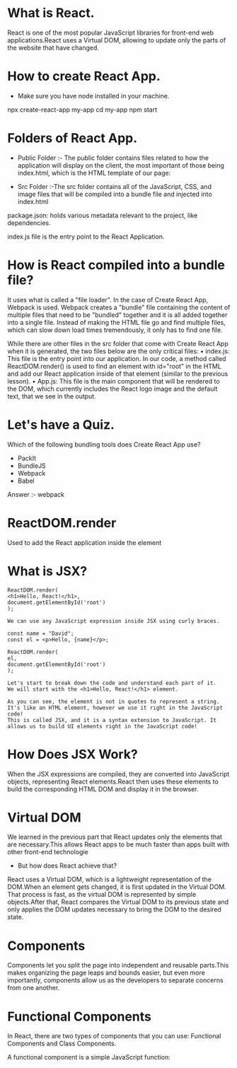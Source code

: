 # What is React.

React is one of the most popular JavaScript libraries for front-end web applications.React uses a Virtual DOM, allowing to update only the parts of the website that have changed.


# How to create React App.
- Make sure you have node installed in your machine.

npx create-react-app my-app
cd my-app
npm start 

# Folders of React App.

- Public Folder :- The public folder contains files related to how the application will display on the client, the most important of those being index.html, which is the HTML template of our page:

- Src Folder :-The src folder contains all of the JavaScript, CSS, and image files that will be compiled into a bundle file and injected into index.html

package.json: holds various metadata relevant to the project, like dependencies.

index.js file is the entry point to the React Application.

# How is React compiled into a bundle file? 

It uses what is called a "file loader". In the case of Create React App, Webpack is used.
Webpack creates a "bundle" file containing the content of multiple files that need to be "bundled" together and it is all added together into a single file. Instead of making the HTML file go and find multiple files, which can slow down load times tremendously, it only has to find one file.


While there are other files in the src folder that come with Create React App when it is generated, the two files below are the only critical files:
• index.js: This file is the entry point into our application. In our code, a method called ReactDOM.render() is used to find an element with id="root" in the HTML and add our React application inside of that element (similar to the previous lesson).
• App.js: This file is the main component that will be rendered to the DOM, which currently includes the React logo image and the default text, that we see in the output.


# Let's have a Quiz.

Which of the following bundling tools does Create React App use?

- PackIt
- BundleJS
- Webpack
- Babel

Answer :- webpack

# ReactDOM.render 

Used to add the React application inside the element


# What is JSX? 

    ReactDOM.render(
    <h1>Hello, React!</h1>,
    document.getElementById('root')
    );

    We can use any JavaScript expression inside JSX using curly braces.

    const name = "David";
    const el = <p>Hello, {name}</p>;

    ReactDOM.render(
    el,
    document.getElementById('root')
    ); 

    Let's start to break down the code and understand each part of it.
    We will start with the <h1>Hello, React!</h1> element.

    As you can see, the element is not in quotes to represent a string. It's like an HTML element, however we use it right in the JavaScript code!
    This is called JSX, and it is a syntax extension to JavaScript. It allows us to build UI elements right in the JavaScript code!


#  How Does JSX Work? 

When the JSX expressions are compiled, they are converted into JavaScript objects, representing React elements.React then uses these elements to build the corresponding HTML DOM and display it in the browser.

# Virtual DOM 

We learned in the previous part that React updates only the elements that are necessary.This allows React apps to be much faster than apps built with other front-end technologie

- But how does React achieve that?

React uses a Virtual DOM, which is a lightweight representation of the DOM.When an element gets changed, it is first updated in the Virtual DOM. That process is fast, as the virtual DOM is represented by simple objects.After that, React compares the Virtual DOM to its previous state and only applies the DOM updates necessary to bring the DOM to the desired state.

# Components
 
Components let you split the page into independent and reusable parts.This makes organizing the page leaps and bounds easier, but even more importantly, components allow us as the developers to separate concerns from one another.


# Functional Components 

In React, there are two types of components that you can use: Functional Components and Class Components.

A functional component is a simple JavaScript function:
